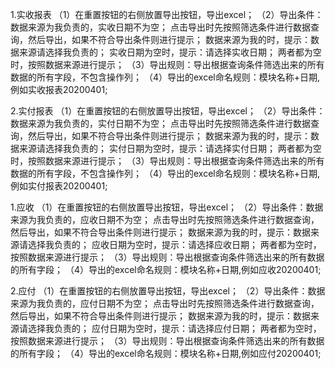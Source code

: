 1.实收报表
（1）在重置按钮的右侧放置导出按钮，导出excel；
（2）导出条件：数据来源为我负责的，实收日期不为空；
点击导出时先按照筛选条件进行数据查询，然后导出，如果不符合导出条件则进行提示；
数据来源为我的时，提示：数据来源请选择我负责的；
实收日期为空时，提示：请选择实收日期；
两者都为空时，按照数据来源进行提示；
（3）导出规则：导出根据查询条件筛选出来的所有数据的所有字段，不包含操作列；
（4）导出的excel命名规则：模块名称+日期,例如实收报表20200401;

2.实付报表
（1）在重置按钮的右侧放置导出按钮，导出excel；
（2）导出条件：数据来源为我负责的，实付日期不为空；
点击导出时先按照筛选条件进行数据查询，然后导出，如果不符合导出条件则进行提示；
数据来源为我的时，提示：数据来源请选择我负责的；
实付日期为空时，提示：请选择实付日期；
两者都为空时，按照数据来源进行提示；
（3）导出规则：导出根据查询条件筛选出来的所有数据的所有字段，不包含操作列；
（4）导出的excel命名规则：模块名称+日期,例如实付报表20200401;



1.应收
（1）在重置按钮的右侧放置导出按钮，导出excel；
（2）导出条件：数据来源为我负责的，应收日期不为空；
点击导出时先按照筛选条件进行数据查询，然后导出，如果不符合导出条件则进行提示；
数据来源为我的时，提示：数据来源请选择我负责的；
应收日期为空时，提示：请选择应收日期；
两者都为空时，按照数据来源进行提示；
（3）导出规则：导出根据查询条件筛选出来的所有数据的所有字段；
（4）导出的excel命名规则：模块名称+日期,例如应收20200401;

2.应付
（1）在重置按钮的右侧放置导出按钮，导出excel；
（2）导出条件：数据来源为我负责的，应付日期不为空；
点击导出时先按照筛选条件进行数据查询，然后导出，如果不符合导出条件则进行提示；
数据来源为我的时，提示：数据来源请选择我负责的；
应付日期为空时，提示：请选择应付日期；
两者都为空时，按照数据来源进行提示；
（3）导出规则：导出根据查询条件筛选出来的所有数据的所有字段；
（4）导出的excel命名规则：模块名称+日期,例如应付20200401;


